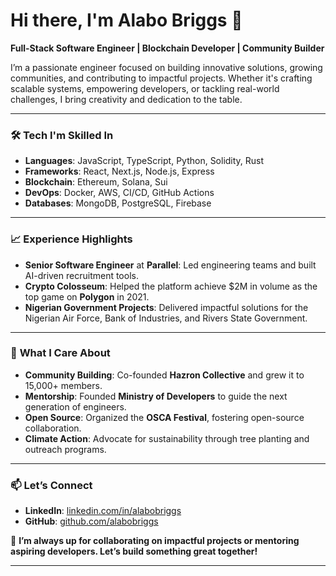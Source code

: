 # Hi there, I'm **Alabo Briggs** 👋  

**Full-Stack Software Engineer | Blockchain Developer | Community Builder**  

I’m a passionate engineer focused on building innovative solutions, growing communities, and contributing to impactful projects. Whether it's crafting scalable systems, empowering developers, or tackling real-world challenges, I bring creativity and dedication to the table.  

---

### 🛠️ **Tech I'm Skilled In**  
- **Languages**: JavaScript, TypeScript, Python, Solidity, Rust  
- **Frameworks**: React, Next.js, Node.js, Express  
- **Blockchain**: Ethereum, Solana, Sui  
- **DevOps**: Docker, AWS, CI/CD, GitHub Actions  
- **Databases**: MongoDB, PostgreSQL, Firebase  

---

### 📈 **Experience Highlights**  
- **Senior Software Engineer** at **Parallel**: Led engineering teams and built AI-driven recruitment tools.  
- **Crypto Colosseum**: Helped the platform achieve $2M in volume as the top game on **Polygon** in 2021.  
- **Nigerian Government Projects**: Delivered impactful solutions for the Nigerian Air Force, Bank of Industries, and Rivers State Government.  

---

### 🎯 **What I Care About**  
- **Community Building**: Co-founded **Hazron Collective** and grew it to 15,000+ members.  
- **Mentorship**: Founded **Ministry of Developers** to guide the next generation of engineers.  
- **Open Source**: Organized the **OSCA Festival**, fostering open-source collaboration.  
- **Climate Action**: Advocate for sustainability through tree planting and outreach programs.  

---

### 📫 **Let’s Connect**  
- **LinkedIn**: [linkedin.com/in/alabobriggs](#)  
- **GitHub**: [github.com/alabobriggs](#)  

💬 **I’m always up for collaborating on impactful projects or mentoring aspiring developers. Let’s build something great together!**

---
